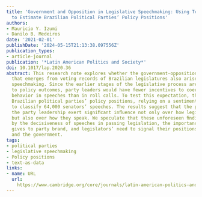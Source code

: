 ```yaml
---
title: 'Government and Opposition in Legislative Speechmaking: Using Text-As-Data
  to Estimate Brazilian Political Parties’ Policy Positions'
authors:
- Mauricio Y. Izumi
- Danilo B. Medeiros
date: '2021-02-01'
publishDate: '2024-05-15T21:13:38.097556Z'
publication_types:
- article-journal
publication: '*Latin American Politics and Society*'
doi: 10.1017/lap.2020.36
abstract: This research note explores whether the government-opposition dimension
  that emerges from voting records of Brazilian legislatures also arises in legislative
  speechmaking. Since the earlier stages of the legislative process are innocuous
  to policy outcomes, party leaders would have fewer incentives to coerce their copartisans’
  behavior in speeches than in roll calls. To test this expectation, this study estimates
  Brazilian political parties’ policy positions, relying on a sentiment analysis approach
  to classify 64,000 senators’ speeches. The results suggest that the president and
  the party leadership exert signiﬁcant inﬂuence not only over how legislators vote
  but also over how they speak. We speculate that these unforeseen ﬁndings are backed
  by the decisiveness of speeches in passing legislation, the importance leadership
  gives to party brand, and legislators’ need to signal their positions to leaders
  and the government.
tags:
- political parties
- legislative speechmaking
- Policy positions
- text-as-data
links:
- name: URL
  url: 
    https://www.cambridge.org/core/journals/latin-american-politics-and-society/article/abs/government-and-opposition-in-legislative-speechmaking-using-textasdata-to-estimate-brazilian-political-parties-policy-positions/CA9C1DCB945B8C2FF08B46631EBC444E
---
```


